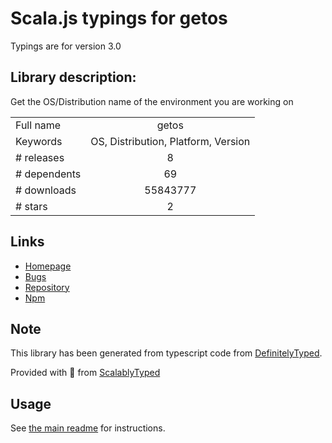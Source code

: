 
# Scala.js typings for getos

Typings are for version 3.0

## Library description:
Get the OS/Distribution name of the environment you are working on

|                    |                 |
| ------------------ | :-------------: |
| Full name          | getos |
| Keywords           | OS, Distribution, Platform, Version |
| # releases         | 8 |
| # dependents       | 69 |
| # downloads        | 55843777 |
| # stars            | 2 |

## Links
- [Homepage](https://github.com/retrohacker/getos)
- [Bugs](https://github.com/retrohacker/getos/issues)
- [Repository](https://github.com/retrohacker/getos)
- [Npm](https://www.npmjs.com/package/getos)
    


## Note
This library has been generated from typescript code from [DefinitelyTyped](https://definitelytyped.org).

Provided with :purple_heart: from [ScalablyTyped](https://github.com/oyvindberg/ScalablyTyped)

## Usage
See [the main readme](../../readme.md) for instructions.



